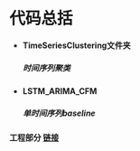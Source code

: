 # 代码总括

- **TimeSeriesClustering文件夹**
   ##### 时间序列聚类

- **LSTM_ARIMA_CFM**
   ##### 单时间序列baseline


#### 工程部分 [链接](https://github.com/GitZWH-hub/LabProject/tree/master/Project)